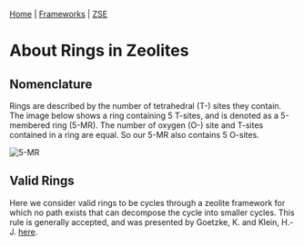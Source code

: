 [Home](./index.md) | [Frameworks](/pages/frameworks.md) | [ZSE](https://github.com/jtcrum/zse)

# About Rings in Zeolites
## Nomenclature
Rings are described by the number of tetrahedral (T-) sites they contain. The image below shows a ring containing 5 T-sites, and is denoted as a 5-membered ring (5-MR). The number of oxygen (O-) site and T-sites contained in a ring are equal. So our 5-MR also contains 5 O-sites. 

![5-MR](figures/5mr.tif)

## Valid Rings
Here we consider valid rings to be cycles through a zeolite framework for which no path exists that can decompose the cycle into smaller cycles. This rule is generally accepted, and was presented by Goetzke, K. and Klein, H.-J. [here](https://linkinghub.elsevier.com/retrieve/pii/002230939190145V).


